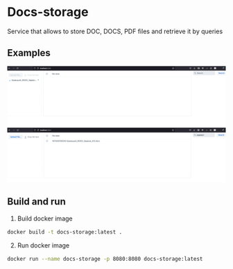 # Docs-storage
Service that allows to store DOC, DOCS, PDF files and retrieve it by queries

## Examples
![Файл загружен](images/img_file_loaded.png)
![Файл найден](images/img_file_founded.png)

## Build and run
1. Build docker image
```bash 
docker build -t docs-storage:latest .
```
2. Run docker image
```bash 
docker run --name docs-storage -p 8080:8080 docs-storage:latest
```
